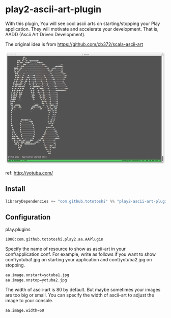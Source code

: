 # play2-ascii-art-plugin


With this plugin, You will see cool ascii arts on starting/stopping your Play application. 
They will motivate and accelerate your development. That is, AADD (Ascii Art Driven Development).


The original idea is from https://github.com/cb372/scala-ascii-art

![Yotuba](screenshot.jpg)

ref: http://yotuba.com/

## Install
```scala
libraryDependencies += "com.github.tototoshi" %% "play2-ascii-art-plugin" % "0.1.0"
```

## Configuration

play.plugins
```
1000:com.github.tototoshi.play2.aa.AAPlugin
```

Specify the name of resource to show as ascii-art in your conf/application.conf.
For example, write as follows if you want to show conf/yotuba1.jpg on starting your application
and conf/yotuba2.jpg on stopping.
```
aa.image.onstart=yotuba1.jpg
aa.image.onstop=yotuba2.jpg
```

The width of ascii-art is 80 by default. But maybe sometimes your images are too big or small.
You can specify the width of ascii-art to adjust the image to your console.
```
aa.image.width=60
```
